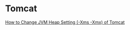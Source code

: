 # Tomcat

[How to Change JVM Heap Setting (-Xms -Xmx) of Tomcat](https://crunchify.com/how-to-change-jvm-heap-setting-xms-xmx-of-tomcat/)

